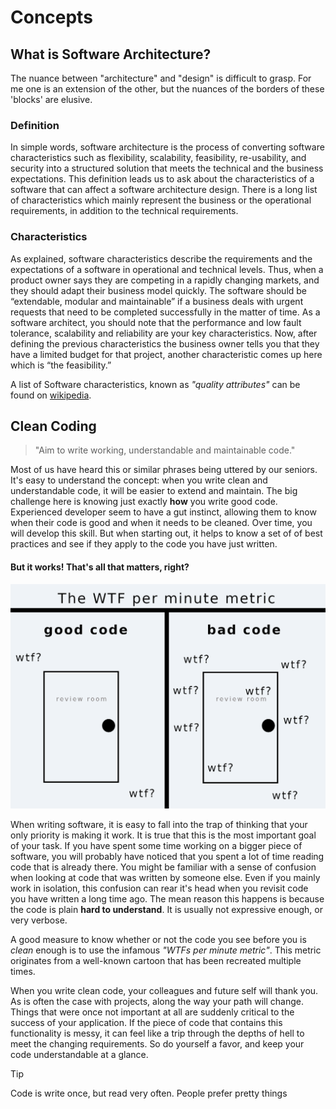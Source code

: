 # Concepts

## What is Software Architecture?

The nuance between "architecture" and "design" is difficult to grasp.
For me one is an extension of the other, but the nuances of the borders of these 'blocks' are elusive.

### Definition

In simple words, software architecture is the process of converting software characteristics such as flexibility, scalability, feasibility, re-usability, and security into a structured solution that meets the technical and the business expectations. This definition leads us to ask about the characteristics of a software that can affect a software architecture design. There is a long list of characteristics which mainly represent the business or the operational requirements, in addition to the technical requirements.

### Characteristics

As explained, software characteristics describe the requirements and the expectations of a software in operational and technical levels. Thus, when a product owner says they are competing in a rapidly changing markets, and they should adapt their business model quickly. The software should be “extendable, modular and maintainable” if a business deals with urgent requests that need to be completed successfully in the matter of time. As a software architect, you should note that the performance and low fault tolerance, scalability and reliability are your key characteristics. Now, after defining the previous characteristics the business owner tells you that they have a limited budget for that project, another characteristic comes up here which is “the feasibility.”

A list of Software characteristics, known as _"quality attributes"_ can be found on [wikipedia](https://en.wikipedia.org/wiki/List_of_system_quality_attributes).


## Clean Coding

> "Aim to write working, understandable and maintainable code."

Most of us have heard this or similar phrases being uttered by our seniors.
It's easy to understand the concept: when you write clean and understandable code, it will be easier to extend and maintain.
The big challenge here is knowing just exactly **how** you write good code.
Experienced developer seem to have a gut instinct, allowing them to know when their code is good and when it needs to be cleaned.
Over time, you will develop this skill. But when starting out, it helps to know a set of of best practices and see if they apply to the code you have just written.


#### But it works! That's all that matters, right?

![my attempt at reproducing the famous cartoon >](src/4_Software_development/Concepts/wtf_per_minute.png ":size=480")

When writing software, it is easy to fall into the trap of thinking that your only priority is making it work.
It is true that this is the most important goal of your task. If you have spent some time working on a bigger piece of software, you will probably have noticed that you spent a lot of time reading code that is already there.
You might be familiar with a sense of confusion when looking at code that was written by someone else. Even if you mainly work in isolation, this confusion can rear it's head when you revisit code you have written a long time ago.
The mean reason this happens is because the code is plain **hard to understand**. It is usually not expressive enough, or very verbose.

A good measure to know whether or not the code you see before you is _clean_ enough is to use the infamous _"WTFs per minute metric"_.
This metric originates from a well-known cartoon that has been recreated multiple times.

When you write clean code, your colleagues and future self will thank you. As is often the case with projects, along the way your path will change.
Things that were once not important at all are suddenly critical to the success of your application. If the piece of code that contains this functionality is messy,
it can feel like a trip through the depths of hell to meet the changing requirements. So do yourself a favor, and keep your code understandable at a glance.

> [!TIP]
> Code is write once, but read very often.
> People prefer pretty things
